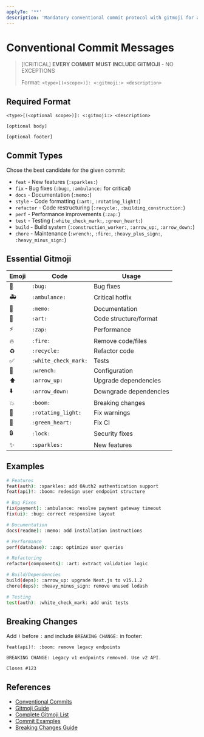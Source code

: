 ```yaml
---
applyTo: '**'
description: 'Mandatory conventional commit protocol with gitmoji for all commit messages.'
---
```


# Conventional Commit Messages

> [!CRITICAL]
> **EVERY COMMIT MUST INCLUDE GITMOJI** - NO EXCEPTIONS
> 
> Format: `<type>[(<scope>)]: <:gitmoji:> <description>`

## Required Format

```
<type>[(<optional scope>)]: <:gitmoji:> <description>

[optional body]

[optional footer]
```

## Commit Types


Chose the best candidate for the given commit:

- `feat` - New features (`:sparkles:`)
- `fix` - Bug fixes (`:bug:`, `:ambulance:` for critical)
- `docs` - Documentation (`:memo:`)
- `style` - Code formatting (`:art:`, `:rotating_light:`)
- `refactor` - Code restructuring (`:recycle:`, `:building_construction:`)
- `perf` - Performance improvements (`:zap:`)
- `test` - Testing (`:white_check_mark:`, `:green_heart:`)
- `build` - Build system (`:construction_worker:`, `:arrow_up:`, `:arrow_down:`)
- `chore` - Maintenance (`:wrench:`, `:fire:`, `:heavy_plus_sign:`, `:heavy_minus_sign:`)

## Essential Gitmoji

| Emoji | Code | Usage |
|-------|------|-------|
| 🐛 | `:bug:` | Bug fixes |
| 🚑 | `:ambulance:` | Critical hotfix |
| 📝 | `:memo:` | Documentation |
| 🎨 | `:art:` | Code structure/format |
| ⚡ | `:zap:` | Performance |
| 🔥 | `:fire:` | Remove code/files |
| ♻️ | `:recycle:` | Refactor code |
| ✅ | `:white_check_mark:` | Tests |
| 🔧 | `:wrench:` | Configuration |
| ⬆️ | `:arrow_up:` | Upgrade dependencies |
| ⬇️ | `:arrow_down:` | Downgrade dependencies |
| 💥 | `:boom:` | Breaking changes |
| 🚨 | `:rotating_light:` | Fix warnings |
| 💚 | `:green_heart:` | Fix CI |
| 🔒 | `:lock:` | Security fixes |
| ✨ | `:sparkles:` | New features |

## Examples

```bash
# Features
feat(auth): :sparkles: add OAuth2 authentication support
feat(api)!: :boom: redesign user endpoint structure

# Bug Fixes
fix(payment): :ambulance: resolve payment gateway timeout
fix(ui): :bug: correct responsive layout

# Documentation
docs(readme): :memo: add installation instructions

# Performance
perf(database): :zap: optimize user queries

# Refactoring
refactor(components): :art: extract validation logic

# Build/Dependencies
build(deps): :arrow_up: upgrade Next.js to v15.1.2
chore(deps): :heavy_minus_sign: remove unused lodash

# Testing
test(auth): :white_check_mark: add unit tests
```

## Breaking Changes

Add `!` before `:` and include `BREAKING CHANGE:` in footer:

```
feat(api)!: :boom: remove legacy endpoints

BREAKING CHANGE: Legacy v1 endpoints removed. Use v2 API.

Closes #123
```

## References

- [Conventional Commits](https://www.conventionalcommits.org/)
- [Gitmoji Guide](https://gitmoji.dev/)
- [Complete Gitmoji List](.github/prompts/gitmoji-complete-list.prompt.md)
- [Commit Examples](.github/prompts/commit-examples.prompt.md)
- [Breaking Changes Guide](.github/prompts/breaking-changes.prompt.md)
